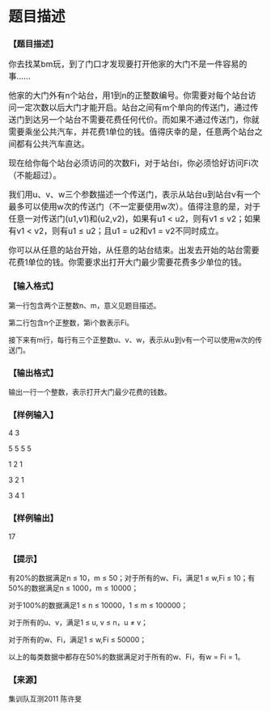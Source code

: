 # 题目描述


<h3>
【题目描述】
</h3>
<p>
<span style="font-size:16px;">你去找某bm玩，到了门口才发现要打开他家的大门不是一件容易的事……</span> 
</p>
<p>
<span style="font-size:16px;">他家的大门外有n个站台，用1到n的正整数编号。你需要对每个站台访问一定次数以后大门才能开启。站台之间有m个单向的传送门，通过传送门到达另一个站台不需要花费任何代价。而如果不通过传送门，你就需要乘坐公共汽车，并花费1单位的钱。值得庆幸的是，任意两个站台之间都有公共汽车直达。</span> 
</p>
<p>
<span style="font-size:16px;">现在给你每个站台必须访问的次数Fi，对于站台i，你必须恰好访问Fi次（不能超过）。</span> 
</p>
<p>
<span style="font-size:16px;">我们用u、v、w三个参数描述一个传送门，表示从站台u到站台v有一个最多可以使用w次的传送门（不一定要使用w次）。值得注意的是，对于任意一对传送门(u1,v1)和(u2,v2)，如果有u1 &lt; u2，则有v1 ≤ v2；如果有v1 &lt; v2，则有u1 ≤ u2；且u1 = u2和v1 = v2不同时成立。</span> 
</p>
<p>
<span style="font-size:16px;">你可以从任意的站台开始，从任意的站台结束。出发去开始的站台需要花费1单位的钱。你需要求出打开大门最少需要花费多少单位的钱。</span> 
</p>
<h3>
【输入格式】
</h3>
<p>
第一行包含两个正整数n、m，意义见题目描述。
</p>
<p>
第二行包含n个正整数，第i个数表示Fi。
</p>
<p>
接下来有m行，每行有三个正整数u、v、w，表示从u到v有一个可以使用w次的传送门。
</p>
<h3>
【输出格式】
</h3>
<p>
输出一行一个整数，表示打开大门最少花费的钱数。
</p>
<h3>
【样例输入】
</h3>
<p>
4 3
</p>
<p>
5 5 5 5
</p>
<p>
1 2 1
</p>
<p>
3 2 1
</p>
<p>
3 4 1
</p>
<h3>
【样例输出】
</h3>
<p>
17
</p>
<h3>
【提示】
</h3>
<p>
有20%的数据满足n ≤ 10，m ≤ 50；对于所有的w、Fi，满足1 ≤ w,Fi ≤ 10；有50%的数据满足n ≤ 1000，m ≤ 10000；
</p>
<p>
对于100%的数据满足1 ≤ n ≤ 10000，1 ≤ m ≤ 100000；
</p>
<p>
对于所有的u、v，满足1 ≤ u, v ≤ n，u ≠ v；
</p>
<p>
对于所有的w、Fi，满足1 ≤ w,Fi ≤ 50000；
</p>
<p>
以上的每类数据中都存在50%的数据满足对于所有的w、Fi，有w = Fi = 1。
</p>
<h3>
【来源】
</h3>
<p>
集训队互测2011 陈许旻
</p>
